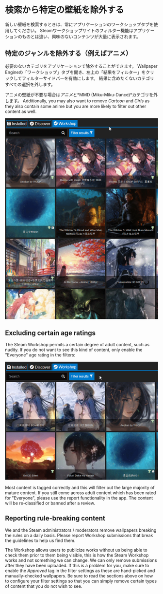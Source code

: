 # 検索から特定の壁紙を除外する

新しい壁紙を検索するときは、常にアプリケーションのワークショップタブを使用してください。 Steamワークショップサイトのフィルター機能はアプリケーションのものとは違い、興味のないコンテンツが大量に表示されます。

## 特定のジャンルを除外する（例えばアニメ）

必要のないカテゴリをアプリケーションで除外することができます。 Wallpaper Engineの「ワークショップ」タブを開き、左上の「結果をフィルター」をクリックしてフィルターサイドバーを有効にします。 結果に含めたくないカテゴリすべての選択を外します。

アニメの壁紙が不要な場合は*アニメ*と*MMD (Miku-Miku-Dance)*カテゴリを外します。 Additionally, you may also want to remove *Cartoon* and *Girls* as they also contain some anime but you are more likely to filter out other content as well.

![Deselect all categories you do not like in the filter sidebar](./categories.gif)

## Excluding certain age ratings

The Steam Workshop permits a certain degree of adult content, such as nudity. If you do not want to see this kind of content, only enable the "Everyone" age rating in the filters:

![Deslect the "Mature" and "Questionable" age rating in the filter sidebar](./ageratings.gif)

Most content is tagged correctly and this will filter out the large majority of mature content. If you still come across adult content which has been rated for "Everyone", please use the report functionality in the app. The content will be re-classified or banned after a review.

## Reporting rule-breaking content

We and the Steam administrators / moderators remove wallpapers breaking the rules on a daily basis. Please report Workshop submissions that break the guidelines to help us find them.

The Workshop allows users to publicize works without us being able to check them prior to them being visible, this is how the Steam Workshop works and not something we can change. We can only remove submissions after they have been uploaded. If this is a problem for you, make sure to enable the *Approved* tag in the filter settings as these are hand-picked and manually-checked wallpapers. Be sure to read the sections above on how to configure your filter settings so that you can simply remove certain types of content that you do not wish to see.